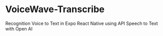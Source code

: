 # VoiceWave-Transcribe
Recognition Voice to Text in Expo React Native using API Speech to Text with Open AI
